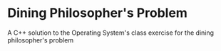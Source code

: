 # Dining Philosopher's Problem
A C++ solution to the Operating System's class exercise for the dining philosopher's problem
